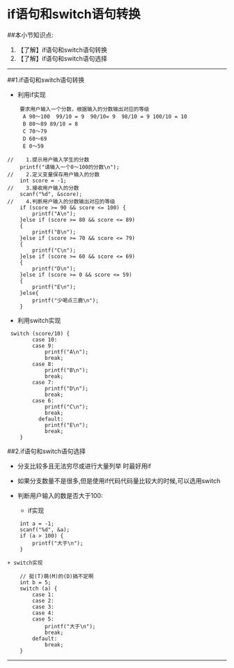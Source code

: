 # if语句和switch语句转换
##本小节知识点:
1. 【了解】if语句和switch语句转换
2. 【了解】if语句和switch语句选择
---

##1.if语句和switch语句转换
- 利用if实现
```
    要求用户输入一个分数，根据输入的分数输出对应的等级
     A 90～100  99/10 = 9  90/10= 9  98/10 = 9 100/10 = 10
     B 80～89 89/10 = 8
     C 70～79
     D 60～69
     E 0～59
```
```
//    1.提示用户输入学生的分数
    printf("请输入一个0～100的分数\n");
//    2.定义变量保存用户输入的分数
    int score = -1;
//    3.接收用户输入的分数
    scanf("%d", &score);
//    4.判断用户输入的分数输出对应的等级
    if (score >= 90 && score <= 100) {
        printf("A\n");
    }else if (score >= 80 && score <= 89)
    {
        printf("B\n");
    }else if (score >= 70 && score <= 79)
    {
        printf("C\n");
    }else if (score >= 60 && score <= 69)
    {
        printf("D\n");
    }else if (score >= 0 && score <= 59)
    {
        printf("E\n");
    }else{
        printf("少喝点三鹿\n");
    }
```

- 利用switch实现
```
 switch (score/10) {
        case 10:
        case 9:
            printf("A\n");
            break;
        case 8:
            printf("B\n");
            break;
        case 7:
            printf("D\n");
            break;
        case 6:
            printf("C\n");
            break;
          default:
            printf("E\n");
            break;
    }
```

##2.if语句和switch语句选择
- 分支比较多且无法穷尽或进行大量列举 时最好用if
- 如果分支数量不是很多,但是使用if代码代码量比较大的时候,可以选用switch

- 判断用户输入的数是否大于100:
    + if实现
```
    int a = -1;
    scanf("%d", &a);
    if (a > 100) {
        printf("大于\n");
    }
```
    + switch实现
```
    // 挺(T)萌(M)的(D)搞不定啊
    int b = 5;
    switch (a) {
        case 1:
        case 2:
        case 3:
        case 4:
        case 5:
            printf("大于\n");
            break;
        default:
            break;
    }
```
---
